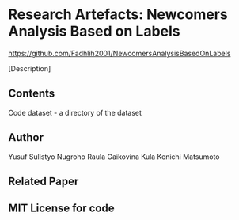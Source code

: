 # Research Artefacts: Newcomers Analysis Based on Labels

https://github.com/Fadhlih2001/NewcomersAnalysisBasedOnLabels

[Description]

## Contents

Code
dataset - a directory of the dataset


## Author
Yusuf Sulistyo Nugroho
Raula Gaikovina Kula
Kenichi Matsumoto

## Related Paper

## MIT License for code



